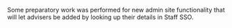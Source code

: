 Some preparatory work was performed for new admin site functionality that will let advisers be added by looking up their details in Staff SSO.
